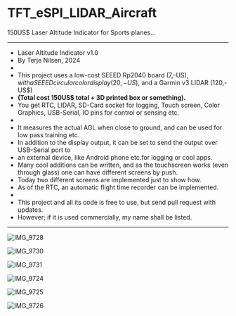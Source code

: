# TFT_eSPI_LIDAR_Aircraft

150US$ Laser Altitude Indicator for Sports planes...

**********************************************************************************
* Laser Altitude Indicator v1.0
* By Terje Nilsen, 2024
*
* This project uses a low-cost SEEED Rp2040 board (7,-US$), with a SEEED circular color display (20,-US$), and a Garmin v3 LIDAR (120,-US$)
* **(Total cost 150US$ total + 3D printed box or something).**
* You get RTC, LIDAR, SD-Card socket for logging, Touch screen, Color Graphics, USB-Serial, IO pins for control or sensing etc. 
*
* It measures the actual AGL when close to ground, and can be used for low pass training etc. 
* In addition to the display output, it can be set to send the output over USB-Serial port to 
* an external device, like Android phone etc.for logging or cool apps.
* Many cool additions can be written, and as the touchscreen works (even through glass) one can have different screens by push.
* Today two different screens are implemented just to show how.
* As of the RTC, an automatic flight time recorder can be implemented. 
* 
* This project and all its code is free to use, but send pull request with updates.
* However; if it is used commercially, my name shall be listed.
**********************************************************************************

  
![IMG_9728](https://github.com/The1only/TFT_eSPI_LIDAR_Aircraft/assets/6682924/33c8e2f4-6b49-47b9-a416-d630272ebd64)

![IMG_9730](https://github.com/The1only/TFT_eSPI_LIDAR_Aircraft/assets/6682924/06fde78e-3a83-4f3c-ba7b-b1bc11faa0f8)

![IMG_9731](https://github.com/The1only/TFT_eSPI_LIDAR_Aircraft/assets/6682924/8de55f06-59e9-40a6-a248-d81f5594fbd4)

![IMG_9724](https://github.com/The1only/TFT_eSPI_LIDAR_Aircraft/assets/6682924/320505f4-3cb2-4012-b7b0-0642d0a62cb7)

![IMG_9725](https://github.com/The1only/TFT_eSPI_LIDAR_Aircraft/assets/6682924/fa3c7711-685a-4b34-928f-f533a883d489)

![IMG_9726](https://github.com/The1only/TFT_eSPI_LIDAR_Aircraft/assets/6682924/afb5d5e5-7a3a-44a1-81ea-9b06c66a64b5)
